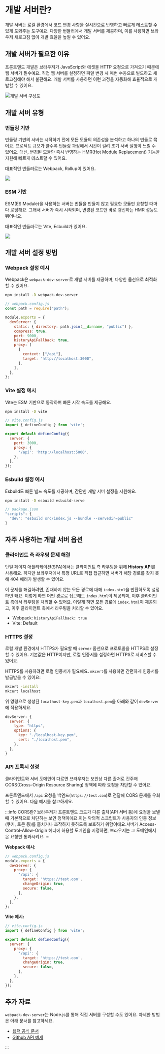 # 개발 서버란?

개발 서버는 로컬 환경에서 코드 변경 사항을 실시간으로 반영하고 빠르게 테스트할 수 있게 도와주는 도구예요. 다양한 번들러에서 개발 서버를 제공하며, 이를 사용하면 브라우저 새로고침 없이 개발 효율을 높일 수 있어요.

## 개발 서버가 필요한 이유

프론트엔드 개발은 브라우저가 JavaScript와 에셋을 HTTP 요청으로 가져오기 때문에 웹 서버가 필수예요. 직접 웹 서버를 설정하면 파일 변경 시 매번 수동으로 빌드하고 새로고침해야 해서 불편해요. 개발 서버를 사용하면 이런 과정을 자동화해 효율적으로 개발할 수 있어요.

![개발 서버 구성도](/images/hmr-1.png)

## 개발 서버 유형

### 번들링 기반

번들링 기반의 서버는 시작하기 전에 모든 모듈의 의존성을 분석하고 하나의 번들로 묶어요. 프로젝트 규모가 클수록 번들링 과정에서 시간이 걸려 초기 서버 실행이 느릴 수 있어요. 대신, 변경된 모듈만 즉시 반영하는 HMR(Hot Module Replacement) 기능을 지원해 빠르게 테스트할 수 있어요.

대표적인 번들러로는 Webpack, Rollup이 있어요.

![](/images/bundle-dev-server.png)

### ESM 기반

ESM(ES Module)을 사용하는 서버는 번들을 만들지 않고 필요한 모듈만 요청할 때마다 로딩해요. 그래서 서버가 즉시 시작되며, 변경된 코드만 바로 갱신하는 HMR 성능도 뛰어나요.

대표적인 번들러로는 Vite, Esbuild가 있어요.

![](/images/esm-dev-server.png)


## 개발 서버 설정 방법

### Webpack 설정 예시

Webpack은 `webpack-dev-server`로 개발 서버를 제공하며, 다양한 옵션으로 최적화할 수 있어요.

```bash
npm install -D webpack-dev-server
```

```js
// webpack.config.js
const path = require("path");

module.exports = {
  devServer: {
    static: { directory: path.join(__dirname, "public") },
    compress: true,
    port: 9000,
    historyApiFallback: true,
    proxy: [
      {
        context: ["/api"],
        target: "http://localhost:3000",
      },
    ],
  },
};
```

### Vite 설정 예시

Vite는 ESM 기반으로 동작하며 빠른 시작 속도를 제공해요.

```bash
npm install -D vite
```

```js
// vite.config.js
import { defineConfig } from 'vite';

export default defineConfig({
  server: {
    port: 3000,
    proxy: {
      '/api': 'http://localhost:5000',
    },
  },
});
```

### Esbuild 설정 예시

Esbuild도 빠른 빌드 속도를 제공하며, 간단한 개발 서버 설정을 지원해요.

```bash
npm install -D esbuild esbuild-serve
```

```js
// package.json
"scripts": {
  "dev": "esbuild src/index.js --bundle --servedir=public"
}
```

## 자주 사용하는 개발 서버 옵션

### 클라이언트 측 라우팅 문제 해결

단일 페이지 애플리케이션(SPA)에서는 클라이언트 측 라우팅을 위해 **History API**를 사용해요. 하지만 브라우저에서 특정 URL로 직접 접근하면 서버가 해당 경로를 찾지 못해 404 에러가 발생할 수 있어요.

이 문제를 해결하려면, 존재하지 않는 모든 경로에 대해 `index.html`을 반환하도록 설정하면 돼요. 이렇게 하면 어떤 경로로 접근해도 `index.html`이 제공되며, 이후 클라이언트 측에서 라우팅을 처리할 수 있어요. 이렇게 하면 모든 경로에 `index.html`이 제공되고, 이후 클라이언트 측에서 라우팅을 처리할 수 있어요.

* Webpack: `historyApiFallback: true`
* Vite: Default

### HTTPS 설정

로컬 개발 환경에서 HTTPS가 필요할 때 `server` 옵션으로 프로토콜을 HTTPS로 설정할 수 있어요. 기본값은 HTTP이지만, 로컬 인증서를 설정하면 HTTPS로 서비스할 수 있어요.

HTTPS를 사용하려면 로컬 인증서가 필요해요. `mkcert`를 사용하면 간편하게 인증서를 발급받을 수 있어요:

```bash
mkcert -install
mkcert localhost
```

위 명령으로 생성된 `localhost-key.pem`과 `localhost.pem`을 아래와 같이 `devServer`에 적용하세요.

```js
devServer: {
  server: {
    type: "https",
    options: {
      key: "./localhost-key.pem",
      cert: "./localhost.pem",
    },
  },
}
```

### API 프록시 설정

클라이언트와 서버 도메인이 다르면 브라우저는 보안상 다른 출처로 간주해 CORS(Cross-Origin Resource Sharing) 정책에 따라 요청을 차단할 수 있어요.

프론트엔드에서 `/api` 요청을 백엔드(`https://test.com`)로 전달해 CORS 문제를 우회할 수 있어요. 다음 예시를 참고하세요.

:::info CORS란?
브라우저가 프론트엔드 코드가 다른 출처(API 서버 등)에 요청을 보낼 때 기본적으로 차단하는 보안 정책이에요.이는 악의적 스크립트가 사용자의 인증 정보(쿠키, 토큰 등)를 훔치거나 조작하지 못하도록 보호하기 위함이에요.서버가 Access-Control-Allow-Origin 헤더에 허용할 도메인을 지정하면, 브라우저는 그 도메인에서 온 요청만 통과시켜요.
:::

**Webpack 예시:**

```js
// webpack.config.js
module.exports = {
  devServer: {
    proxy: {
      '/api': {
        target: 'https://test.com',
        changeOrigin: true,
        secure: false, 
      },
    },
  },
};
```

**Vite 예시:**

```js
// vite.config.js
import { defineConfig } from 'vite';

export default defineConfig({
  server: {
    proxy: {
      '/api': {
        target: 'https://test.com',
        changeOrigin: true,
        secure: false,
      },
    },
  },
});
```

## 추가 자료


`webpack-dev-server`는 Node.js를 통해 직접 서버를 구성할 수도 있어요. 자세한 방법은 아래 문서를 참고하세요.

- [웹팩 공식 문서](https://webpack.kr/api/webpack-dev-server/)
- [Github API 예제](https://github.com/webpack/webpack-dev-server/tree/master/examples/api/simple)

:::

